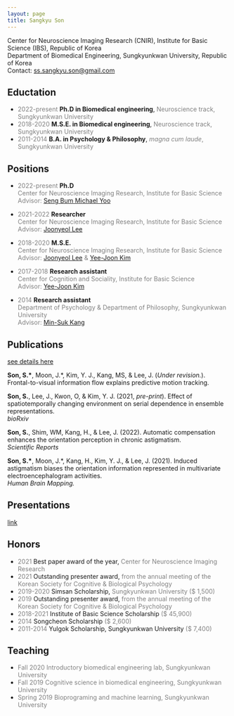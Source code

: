 ```yaml
---
layout: page
title: Sangkyu Son
---
```

Center for Neuroscience Imaging Research (CNIR), Institute for Basic Science (IBS), Republic of Korea <br>
Department of Biomedical Engineering, Sungkyunkwan University, Republic of Korea<br>
Contact: <ss.sangkyu.son@gmail.com>

## Eductation
-  <span style="color:gray">2022-present</span> **Ph.D in Biomedical engineering**, <span style="color:gray">Neuroscience track, Sungkyunkwan University</span>
-  <span style="color:gray">2018-2020</span> **M.S.E. in Biomedical engineering**, <span style="color:gray">Neuroscience track, Sungkyunkwan University</span>
-  <span style="color:gray">2011-2014</span> **B.A. in Psychology & Philosophy**, <span style="color:gray">*magna cum laude*, Sungkyunkwan University</span>

## Positions
- <span style="color:gray">2022-present</span> **Ph.D** <br> 
<span style="color:gray">Center for Neuroscience Imaging Research, Institute for Basic Science</span><br>
<span style="color:gray">Advisor: [Seng Bum Michael Yoo](https://myoolab.com/)</span>

- <span style="color:gray">2021-2022</span> **Researcher** <br> 
<span style="color:gray">Center for Neuroscience Imaging Research, Institute for Basic Science</span><br>
<span style="color:gray">Advisor: [Joonyeol Lee](https://semoconlab.com/)</span>

- <span style="color:gray">2018-2020</span> **M.S.E.**<br> 
<span style="color:gray">Center for Neuroscience Imaging Research, Institute for Basic Science</span> <br> 
<span style="color:gray">Advisor: [Joonyeol Lee](https://semoconlab.com/) & [Yee-Joon Kim](https://centers.ibs.re.kr/html/glia_en/people/people_0203.html)</span>

- <span style="color:gray">2017-2018</span> **Research assistant** <br> 
<span style="color:gray">Center for Cognition and Sociality, Institute for Basic Science</span> <br> 
<span style="color:gray">Advisor: [Yee-Joon Kim](https://centers.ibs.re.kr/html/glia_en/people/people_0203.html)</span>

- <span style="color:gray">2014</span> **Research assistant** <br> 
<span style="color:gray">Department of Psychology & Department of Philosophy, Sungkyunkwan University</span> <br> 
<span style="color:gray">Advisor: [Min-Suk Kang](https://sites.google.com/view/vcnlskku/vcnl-lab)</span>

## Publications 
[see details here](./Publications.md)

**Son, S.\***, Moon, J.\*, Kim, Y. J., Kang, MS, & Lee, J. (*Under revision.*). Frontal-to-visual information flow explains predictive motion tracking. <br>

**Son, S.**, Lee, J., Kwon, O, & Kim, Y. J. (2021, *pre-print*). Effect of spatiotemporally changing environment on serial dependence in ensemble representations. <br>
*bioRxiv* <br>

**Son, S.**, Shim, WM, Kang, H., & Lee, J. (2022). Automatic compensation enhances the orientation perception in chronic astigmatism. <br>
*Scientific Reports* <br>

**Son, S.\***, Moon, J.\*, Kang, H., Kim, Y. J., & Lee, J. (2021). Induced astigmatism biases the orientation information represented in multivariate electroencephalogram activities. <br>
*Human Brain Mapping.* <br>

## Presentations
[link](./Presentations.md)

## Honors
- <span style="color:gray"> 2021</span>	Best paper award of the year, <span style="color:gray">Center for Neuroscience Imaging Research </span>
- <span style="color:gray"> 2021</span>	Outstanding presenter award, <span style="color:gray">from the annual meeting of the Korean Society for Cognitive & Biological Psychology </span>
- <span style="color:gray">2019-2020</span>	Simsan Scholarship, <span style="color:gray">Sungkyunkwan University ($ 1,500) </span>
- <span style="color:gray">2019</span>	Outstanding presenter award, <span style="color:gray">from the annual meeting of the Korean Society for Cognitive & Biological Psychology </span>
- <span style="color:gray">2018-2021</span>	Institute of Basic Science Scholarship <span style="color:gray">($ 45,900) </span>
- <span style="color:gray">2014</span>	Songcheon Scholarship <span style="color:gray">($ 2,600) </span>
- <span style="color:gray">2011-2014 </span>	Yulgok Scholarship, Sungkyunkwan University <span style="color:gray">($ 7,400) </span>

## Teaching
- <span style="color:gray">Fall 2020	Introductory biomedical engineering lab, Sungkyunkwan University</span>
- <span style="color:gray">Fall 2019	Cognitive science in biomedical engineering, Sungkyunkwan University</span>
- <span style="color:gray">Spring 2019	Bioprograming and machine learning, Sungkyunkwan University </span>
